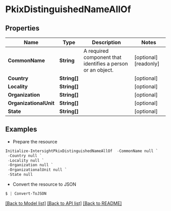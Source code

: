 # PkixDistinguishedNameAllOf
## Properties

Name | Type | Description | Notes
------------ | ------------- | ------------- | -------------
**CommonName** | **String** | A required component that identifies a person or an object. | [optional] [readonly] 
**Country** | **String[]** |  | [optional] 
**Locality** | **String[]** |  | [optional] 
**Organization** | **String[]** |  | [optional] 
**OrganizationalUnit** | **String[]** |  | [optional] 
**State** | **String[]** |  | [optional] 

## Examples

- Prepare the resource
```powershell
Initialize-IntersightPkixDistinguishedNameAllOf  -CommonName null `
 -Country null `
 -Locality null `
 -Organization null `
 -OrganizationalUnit null `
 -State null
```

- Convert the resource to JSON
```powershell
$ | Convert-ToJSON
```

[[Back to Model list]](../README.md#documentation-for-models) [[Back to API list]](../README.md#documentation-for-api-endpoints) [[Back to README]](../README.md)

